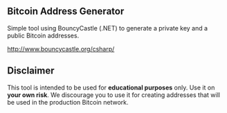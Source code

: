 ## Bitcoin Address Generator

Simple tool using BouncyCastle (.NET) to generate a private key and a public Bitcoin addresses.

http://www.bouncycastle.org/csharp/

## Disclaimer

This tool is intended to be used for **educational purposes** only. Use it on **your own risk**. We
discourage you to use it for creating addresses that will be used in the production Bitcoin network.
